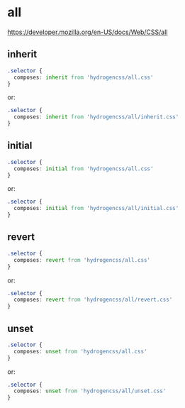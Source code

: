 # all

https://developer.mozilla.org/en-US/docs/Web/CSS/all

## inherit
```css
.selector {
  composes: inherit from 'hydrogencss/all.css'
}
```

or:
```css
.selector {
  composes: inherit from 'hydrogencss/all/inherit.css'
}
```

## initial
```css
.selector {
  composes: initial from 'hydrogencss/all.css'
}
```

or:
```css
.selector {
  composes: initial from 'hydrogencss/all/initial.css'
}
```

## revert
```css
.selector {
  composes: revert from 'hydrogencss/all.css'
}
```

or:
```css
.selector {
  composes: revert from 'hydrogencss/all/revert.css'
}
```

## unset
```css
.selector {
  composes: unset from 'hydrogencss/all.css'
}
```

or:
```css
.selector {
  composes: unset from 'hydrogencss/all/unset.css'
}
```

